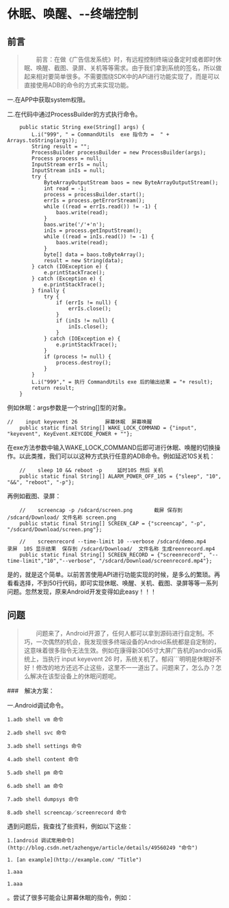 #  休眠、唤醒、--终端控制

## 前言

>&emsp;&emsp;前言：在做《广告信发系统》时，有远程控制终端设备定时或者即时休眠、唤醒、截图、录屏、关机等等需求。由于我们拿到系统的签名，所以做起来相对要简单很多。不需要围绕SDK中的API进行功能实现了，而是可以直接使用ADB的命令的方式来实现功能。

一.在APP中获取system权限。


二.在代码中通过ProcessBuilder的方式执行命令。


        public static String exe(String[] args) {
            L.i("999", " = CommandUtils  exe 指令为 =  " + Arrays.toString(args));
            String result = "";
            ProcessBuilder processBuilder = new ProcessBuilder(args);
            Process process = null;
            InputStream errIs = null;
            InputStream inIs = null;
            try {
                ByteArrayOutputStream baos = new ByteArrayOutputStream();
                int read = -1;
                process = processBuilder.start();
                errIs = process.getErrorStream();
                while ((read = errIs.read()) != -1) {
                    baos.write(read);
                }
                baos.write('/'+'n');
                inIs = process.getInputStream();
                while ((read = inIs.read()) != -1) {
                    baos.write(read);
                }
                byte[] data = baos.toByteArray();
                result = new String(data);
            } catch (IOException e) {
                e.printStackTrace();
            } catch (Exception e) {
                e.printStackTrace();
            } finally {
                try {
                    if (errIs != null) {
                        errIs.close();
                    }
                    if (inIs != null) {
                        inIs.close();
                    }
                } catch (IOException e) {
                    e.printStackTrace();
                }
                if (process != null) {
                    process.destroy();
                }
            }
            L.i("999"," = 执行 CommandUtils exe 后的输出结果 = "+ result);
            return result;
        }
例如休眠：args参数是一个string[]型的对象。
    
    //    input keyevent 26         屏幕休眠  屏幕唤醒
        public static final String[] WAKE_LOCK_COMMAND = {"input", "keyevent", KeyEvent.KEYCODE_POWER + ""};
        
在exe方法参数中输入WAKE_LOCK_COMMAND后即可进行休眠、唤醒的切换操作。以此类推，我们可以以这种方式执行任意的ADB命令。例如延迟10S关机：

        //    sleep 10 && reboot -p     延时10S 然后 关机
        public static final String[] ALARM_POWER_OFF_10S = {"sleep", "10", "&&", "reboot", "-p"};
        
再例如截图、录屏：

        //    screencap -p /sdcard/screen.png       截屏 保存到 /sdcard/Download/ 文件名称 screen.png
        public static final String[] SCREEN_CAP = {"screencap", "-p", "/sdcard/Download/screen.png"};
   
        //    screenrecord --time-limit 10 --verbose /sdcard/demo.mp4       录屏  10S 显示结果  保存到 /sdcard/Download/  文件名称 生成reenrecord.mp4
        public static final String[] SCREEN_RECORD = {"screenrecord", "--time-limit","10","--verbose", "/sdcard/Download/screenrecord.mp4"};
        
是的，就是这个简单。以前苦苦使用API进行功能实现的时候，是多么的繁琐。再看看选择，不到50行代码，即可实现休眠、唤醒、关机、截图、录屏等等一系列问题。忽然发现，原来Android开发变得如此easy！！！



## 问题
>&emsp;&emsp;问题来了，Android开源了，任何人都可以拿到源码进行自定制。不巧，一次偶然的机会，我发现很多终端设备的Android系统都是自定制的，这意味着很多指令无法生效。例如在康得新3D65寸大屏广告机的android系统上，当执行 input keyevent 26 时，系统关机了。郁闷```明明是休眠好不好！修改的地方还远不止这些，这里不一一道出了。问题来了，怎么办？怎么解决在该型设备上的休眠问题呢。

###　解决方案：

一.Android调试命令。

    1.adb shell vm 命令
    
    2.adb shell svc 命令
    
    3.adb shell settings 命令
    
    4.adb shell content 命令
    
    5.adb shell pm 命令 
    
    6.adb shell am 命令
    
    7.adb shell dumpsys 命令
    
    8.adb shell screencap／screenrecord 命令　
    
遇到问题后，我查找了些资料，例如以下这些：

    1.[android 调试常用命令](http://blog.csdn.net/azhengye/article/details/49560249 "命令")
    
    1. [an example](http://example.com/ "Title") 
    
    1.aaa
    
    1.aaa


。尝试了很多可能会让屏幕休眠的指令，例如：